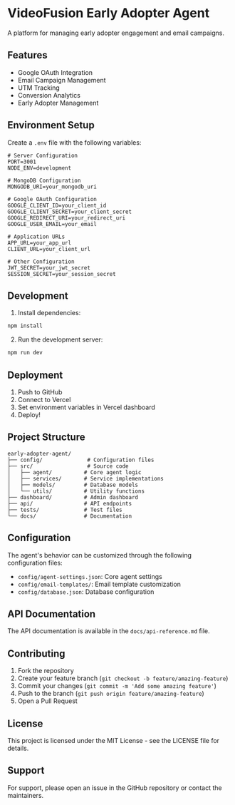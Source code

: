 # VideoFusion Early Adopter Agent

A platform for managing early adopter engagement and email campaigns.

## Features

- Google OAuth Integration
- Email Campaign Management
- UTM Tracking
- Conversion Analytics
- Early Adopter Management

## Environment Setup

Create a `.env` file with the following variables:

```env
# Server Configuration
PORT=3001
NODE_ENV=development

# MongoDB Configuration
MONGODB_URI=your_mongodb_uri

# Google OAuth Configuration
GOOGLE_CLIENT_ID=your_client_id
GOOGLE_CLIENT_SECRET=your_client_secret
GOOGLE_REDIRECT_URI=your_redirect_uri
GOOGLE_USER_EMAIL=your_email

# Application URLs
APP_URL=your_app_url
CLIENT_URL=your_client_url

# Other Configuration
JWT_SECRET=your_jwt_secret
SESSION_SECRET=your_session_secret
```

## Development

1. Install dependencies:
```bash
npm install
```

2. Run the development server:
```bash
npm run dev
```

## Deployment

1. Push to GitHub
2. Connect to Vercel
3. Set environment variables in Vercel dashboard
4. Deploy!

## Project Structure

```
early-adopter-agent/
├── config/              # Configuration files
├── src/                 # Source code
│   ├── agent/          # Core agent logic
│   ├── services/       # Service implementations
│   ├── models/         # Database models
│   └── utils/          # Utility functions
├── dashboard/          # Admin dashboard
├── api/                # API endpoints
├── tests/              # Test files
└── docs/               # Documentation
```

## Configuration

The agent's behavior can be customized through the following configuration files:

- `config/agent-settings.json`: Core agent settings
- `config/email-templates/`: Email template customization
- `config/database.json`: Database configuration

## API Documentation

The API documentation is available in the `docs/api-reference.md` file.

## Contributing

1. Fork the repository
2. Create your feature branch (`git checkout -b feature/amazing-feature`)
3. Commit your changes (`git commit -m 'Add some amazing feature'`)
4. Push to the branch (`git push origin feature/amazing-feature`)
5. Open a Pull Request

## License

This project is licensed under the MIT License - see the LICENSE file for details.

## Support

For support, please open an issue in the GitHub repository or contact the maintainers. 